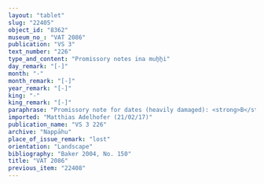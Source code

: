 ```yaml
---
layout: "tablet"
slug: "22405"
object_id: "8362"
museum_no_: "VAT 2086"
publication: "VS 3"
text_number: "226"
type_and_content: "Promissory notes ina muẖẖi"
day_remark: "[-]"
month: "-"
month_remark: "[-]"
year_remark: "[-]"
king: "-"
king_remark: "[-]"
paraphrase: "Promissory note for dates (heavily damaged): <strong>B</strong> owes to <strong><sup>f</sup>A</strong> [x kor of dates, impost of her field in] Kār-Marduk (for Kār-Nab&ucirc;?; cf. VAT2024, VAT382)-&scaron;a-ina-muh[hi-nāri-&scaron;a-Ahhē-&scaron;ullim (cf. VAT446)]. He is to pay it all [in Arahsamnu (VIII)] in the storehouse (<em>haṣāru</em>) in [the <em>ma&scaron;īhu</em>-measure of 1 PI] in Kār-Nab&ucirc;, together with [palm-leaf baskets, date-p]alm fibres (<em>mangagu</em>), loads of palm-[frond ribs (<em>huṣābu</em>) and 1 container of pressed dates (<em>darīku</em>)]. (remainder lost)<br /> &nbsp;<br /> <strong><sup>f</sup></strong><strong>A </strong>= <sup>f</sup>Ina-Esagil-ram&acirc;t/Balāṭu//Egibi; <strong>B</strong> = [...]/Rēmūtu//[...]<br /> &nbsp;"
imported: "Matthias Adelhofer (21/02/17)"
publication_name: "VS 3 226"
archive: "Nappāhu"
place_of_issue_remark: "lost"
orientation: "Landscape"
bibliography: "Baker 2004, No. 150"
title: "VAT 2086"
previous_item: "22408"
---
```

